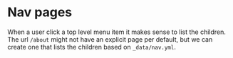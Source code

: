 # Nav pages

When a user click a top level menu item it makes sense to list the children.
The url `/about` might not have an explicit page per default, but we can create one that lists the children based on `_data/nav.yml`.